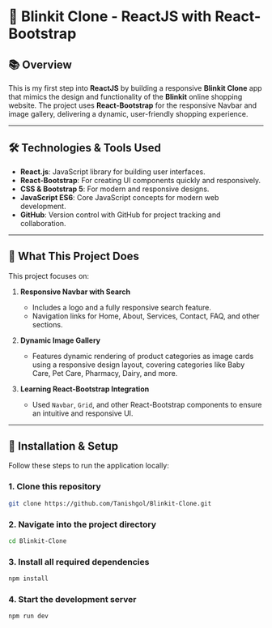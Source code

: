 # 🚀 Blinkit Clone - ReactJS with React-Bootstrap

## 📚 Overview
This is my first step into **ReactJS** by building a responsive **Blinkit Clone** app that mimics the design and functionality of the **Blinkit** online shopping website. The project uses **React-Bootstrap** for the responsive Navbar and image gallery, delivering a dynamic, user-friendly shopping experience.

---

## 🛠️ Technologies & Tools Used
- **React.js**: JavaScript library for building user interfaces.
- **React-Bootstrap**: For creating UI components quickly and responsively.
- **CSS & Bootstrap 5**: For modern and responsive designs.
- **JavaScript ES6**: Core JavaScript concepts for modern web development.
- **GitHub**: Version control with GitHub for project tracking and collaboration.

---

## 📜 What This Project Does

This project focuses on:

1. **Responsive Navbar with Search**
   - Includes a logo and a fully responsive search feature.
   - Navigation links for Home, About, Services, Contact, FAQ, and other sections.

2. **Dynamic Image Gallery**
   - Features dynamic rendering of product categories as image cards using a responsive design layout, covering categories like Baby Care, Pet Care, Pharmacy, Dairy, and more.

3. **Learning React-Bootstrap Integration**
   - Used `Navbar`, `Grid`, and other React-Bootstrap components to ensure an intuitive and responsive UI.

---

## 🔧 Installation & Setup

Follow these steps to run the application locally:

### 1. Clone this repository
```bash
git clone https://github.com/Tanishgol/Blinkit-Clone.git
```

### 2. Navigate into the project directory
```bash
cd Blinkit-Clone
```

### 3. Install all required dependencies
```bash
npm install
```

### 4. Start the development server
```bash
npm run dev
```
